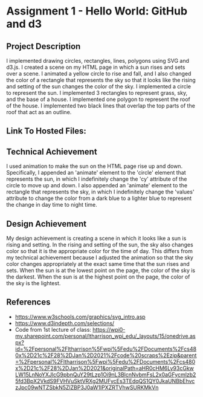 Assignment 1 - Hello World: GitHub and d3  
===

Project Description
---

I implemented drawing circles, rectangles, lines, polygons using SVG and d3.js. I created a scene on my HTML page in which a sun rises and sets over a scene. I animated a yellow circle to rise and fall, and I also changed the color of a rectangle that represents the sky so that it looks like the rising and setting of the sun changes the color of the sky. I implemented a circle to represent the sun. I implemented 3 rectangles to represent grass, sky, and the base of a house. I implemented one polygon to represent the roof of the house. I implemented two black lines that overlap the top parts of the roof that act as an outline. 

Link To Hosted Files:
---

Technical Achievement
---

I used animation to make the sun on the HTML page rise up and down. Specifically, I appended an 'animate' element to the 'circle' element that represents the sun, in which I indefinitely change the 'cy' attribute of the circle to move up and down. I also appended an 'animate' element to the rectangle that represents the sky, in which I indefinitely change the 'values' attribute to change the color from a dark blue to a lighter blue to represent the change in day time to night time.

Design Achievement
---

My design achievement is creating a scene in which it looks like a sun is rising and setting. In the rising and setting of the sun, the sky also changes color so that it is the appropriate color for the time of day. This differs from my technical achievement because I adjusted the animation so that the sky color changes appropriately at the exact same time that the sun rises and sets. When the sun is at the lowest point on the page, the color of the sky is the darkest. When the sun is at the highest point on the page, the color of the sky is the lightest.

References
---
* https://www.w3schools.com/graphics/svg_intro.asp
* https://www.d3indepth.com/selections/
* Code from 1st lecture of class: https://wpi0-my.sharepoint.com/personal/ltharrison_wpi_edu/_layouts/15/onedrive.aspx?id=%2Fpersonal%2Fltharrison%5Fwpi%5Fedu%2FDocuments%2Fcs480x%2D21c%2F28%2DJan%2D2021%2Fcode%20scraps%2Ezip&parent=%2Fpersonal%2Fltharrison%5Fwpi%5Fedu%2FDocuments%2Fcs480x%2D21c%2F28%2DJan%2D2021&originalPath=aHR0cHM6Ly93cGkwLW15LnNoYXJlcG9pbnQuY29tLzp1Oi9nL3BlcnNvbmFsL2x0aGFycmlzb25fd3BpX2VkdS9FVHVuSktVRXg2MUFycEs3TEdqQS1QY0JkaUNBbEhvczJpc09wNTZSbkN5ZlZBP3J0aW1lPXZRTVhwSURKMkVn
